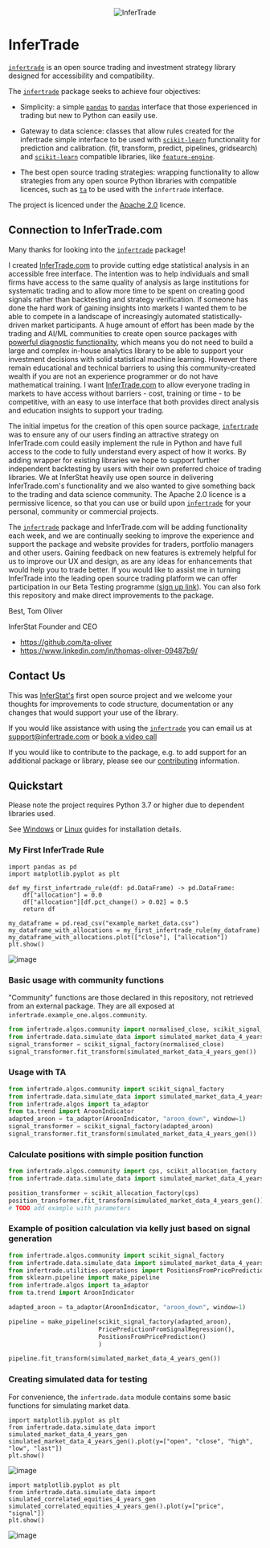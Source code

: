 <p align="center">
  <img src="https://www.infertrade.com/static/media/InferTradeLogo.5c2cc437.svg" alt="InferTrade"/>
</p>

# InferTrade

[`infertrade`](https://github.com/ta-oliver/infertrade) is an open source trading and investment strategy library designed for accessibility and compatibility.

The [`infertrade`](https://github.com/ta-oliver/infertrade) package seeks to achieve four objectives:

- Simplicity: a simple [`pandas`](https://github.com/pandas-dev/pandas) to [`pandas`](https://github.com/pandas-dev/pandas) interface that those experienced in trading but new to Python can easily use.

- Gateway to data science: classes that allow rules created for the infertrade simple interface to be used with [`scikit-learn`](https://github.com/scikit-learn/scikit-learn) functionality for prediction and calibration. (fit, transform, predict, pipelines, gridsearch) and [`scikit-learn`](https://github.com/scikit-learn/scikit-learn) compatible libraries, like [`feature-engine`](https://github.com/solegalli/feature_engine).

- The best open source trading strategies: wrapping functionality to allow strategies from any open source Python libraries with compatible licences, such as [`ta`](https://github.com/bukosabino/ta) to be used with the `infertrade` interface.

The project is licenced under the [Apache 2.0](https://choosealicense.com/licenses/apache-2.0/) licence.  


## Connection to InferTrade.com

Many thanks for looking into the [`infertrade`](https://github.com/ta-oliver/infertrade) package!

I created [InferTrade.com](https://infertrade.com/) to provide cutting edge statistical analysis in an accessible free interface. The intention was to help individuals and small firms have access to the same quality of analysis as large institutions for systematic trading and to allow more time to be spent on creating good signals rather than backtesting and strategy verification. If someone has done the hard work of gaining insights into markets I wanted them to be able to compete in a landscape of increasingly automated statistically-driven market participants. A huge amount of effort has been made by the trading and AI/ML communities to create open source packages with [powerful diagnostic functionality](https://github.com/mljar/mljar-supervised), which means you do not need to build a large and complex in-house analytics library to be able to support your investment decisions with solid statistical machine learning. However there remain educational and technical barriers to using this community-created wealth if you are not an experience programmer or do not have mathematical training. I want [InferTrade.com](www.infertrade.com) to allow everyone trading in markets to have access without barriers - cost, training or time - to be competitive, with an easy to use interface that both provides direct analysis and education insights to support your trading. 

The initial impetus for the creation of this open source package, [`infertrade`](https://github.com/ta-oliver/infertrade) was to ensure any of our users finding an attractive strategy on InferTrade.com could easily implement the rule in Python and have full access to the code to fully understand every aspect of how it works. By adding wrapper for existing libraries we hope to support further independent backtesting by users with their own preferred choice of trading libraries. We at InferStat heavily use open source in delivering InferTrade.com's functionality and we also wanted to give something back to the trading and data science community. The Apache 2.0 licence is a permissive licence, so that you can use or build upon [`infertrade`](https://github.com/ta-oliver/infertrade) for your personal, community or commercial projects.

The [`infertrade`](https://github.com/ta-oliver/infertrade) package and InferTrade.com will be adding functionality each week, and we are continually seeking to improve the experience and support the package and website provides for traders, portfolio managers and other users. Gaining feedback on new features is extremely helpful for us to improve our UX and design, as are any ideas for enhancements that would help you to trade better. If you would like to assist me in turning InferTrade into the leading open source trading platform we can offer participation in our Beta Testing programme ([sign up link](https://docs.google.com/forms/d/e/1FAIpQLSeNznsSNx-UUZ_nc9wchgsTy1z9T75YO5cZOB03YP-vQ-F2NQ/viewform?usp=sf_link)). You can also fork this repository and make direct improvements to the package.

Best,
Tom Oliver

InferStat Founder and CEO

- https://github.com/ta-oliver
- https://www.linkedin.com/in/thomas-oliver-09487b9/



## Contact Us

This was [InferStat's](https://inferstat.com/) first open source project and we welcome your thoughts for improvements to code structure, documentation or any changes that would support your use of the library. 

If you would like assistance with using the [`infertrade`](https://github.com/ta-oliver) you can email us at support@infertrade.com or [book a video call](www.calendly.com/infertrade)

If you would like to contribute to the package, e.g. to add support for an additional package or library, please see our [contributing](CONTRIBUTING.md) information.


## Quickstart

Please note the project requires Python 3.7 or higher due to dependent libraries used.

See [Windows](https://github.com/ta-oliver/infertrade/blob/main/docs/Install%20Windows.md) or [Linux](https://github.com/ta-oliver/infertrade/blob/main/docs/Install%20Ubuntu%20Linux.md) guides for installation details.


### My First InferTrade Rule

```
import pandas as pd
import matplotlib.pyplot as plt

def my_first_infertrade_rule(df: pd.DataFrame) -> pd.DataFrame:
    df["allocation"] = 0.0
    df["allocation"][df.pct_change() > 0.02] = 0.5     
    return df
    
my_dataframe = pd.read_csv("example_market_data.csv")    
my_dataframe_with_allocations = my_first_infertrade_rule(my_dataframe)
my_dataframe_with_allocations.plot(["close"], ["allocation"])
plt.show()
```

![image](https://user-images.githubusercontent.com/29981664/110859161-ed2ef800-82b2-11eb-8bcb-cfdc3596b880.png)


### Basic usage with community functions

"Community" functions are those declared in this repository, not retrieved from an external package. They are all exposed at `infertrade.example_one.algos.community`. 

```python
from infertrade.algos.community import normalised_close, scikit_signal_factory
from infertrade.data.simulate_data import simulated_market_data_4_years_gen
signal_transformer = scikit_signal_factory(normalised_close)
signal_transformer.fit_transform(simulated_market_data_4_years_gen())
```

### Usage with TA

```python
from infertrade.algos.community import scikit_signal_factory
from infertrade.data.simulate_data import simulated_market_data_4_years_gen
from infertrade.algos import ta_adaptor
from ta.trend import AroonIndicator
adapted_aroon = ta_adaptor(AroonIndicator, "aroon_down", window=1)
signal_transformer = scikit_signal_factory(adapted_aroon)
signal_transformer.fit_transform(simulated_market_data_4_years_gen())
```

### Calculate positions with simple position function

```python
from infertrade.algos.community import cps, scikit_allocation_factory
from infertrade.data.simulate_data import simulated_market_data_4_years_gen

position_transformer = scikit_allocation_factory(cps)
position_transformer.fit_transform(simulated_market_data_4_years_gen())
# TODO add example with parameters
```

### Example of position calculation via kelly just based on signal generation

```python
from infertrade.algos.community import scikit_signal_factory
from infertrade.data.simulate_data import simulated_market_data_4_years_gen
from infertrade.utilities.operations import PositionsFromPricePrediction, PricePredictionFromSignalRegression
from sklearn.pipeline import make_pipeline
from infertrade.algos import ta_adaptor
from ta.trend import AroonIndicator

adapted_aroon = ta_adaptor(AroonIndicator, "aroon_down", window=1)

pipeline = make_pipeline(scikit_signal_factory(adapted_aroon),
                         PricePredictionFromSignalRegression(),
                         PositionsFromPricePrediction()
                         )

pipeline.fit_transform(simulated_market_data_4_years_gen())
```

### Creating simulated data for testing

For convenience, the `infertrade.data` module contains some basic functions for simulating market data.

```
import matplotlib.pyplot as plt
from infertrade.data.simulate_data import simulated_market_data_4_years_gen
simulated_market_data_4_years_gen().plot(y=["open", "close", "high", "low", "last"])
plt.show()
```

![image](https://user-images.githubusercontent.com/29981664/111359984-1e794080-8684-11eb-88df-5e2af83eadd5.png)

```
import matplotlib.pyplot as plt
from infertrade.data.simulate_data import simulated_correlated_equities_4_years_gen
simulated_correlated_equities_4_years_gen().plot(y=["price", "signal"])
plt.show()
```
![image](https://user-images.githubusercontent.com/29981664/111360130-4668a400-8684-11eb-933e-e8f10662b0bb.png)



 


